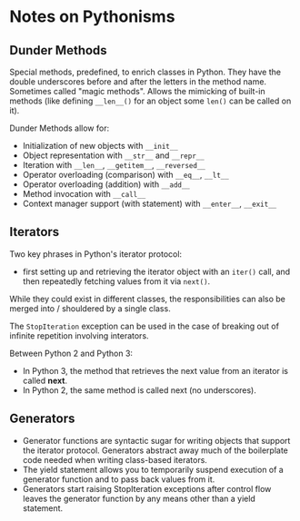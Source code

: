 # Notes on Pythonisms

## Dunder Methods

Special methods, predefined, to enrich classes in Python. They have the double underscores before and after the letters in the method name. Sometimes called "magic methods". Allows the mimicking of built-in methods (like defining `__len__()` for an object some `len()` can be called on it).

Dunder Methods allow for:

- Initialization of new objects with `__init__`
- Object representation with `__str__` and `__repr__`
- Iteration with `__len__`, `__getitem__`, `__reversed__`
- Operator overloading (comparison) with `__eq__`, `__lt__`
- Operator overloading (addition) with `__add__`
- Method invocation with `__call__`
- Context manager support (with statement) with `__enter__`, `__exit__`

## Iterators

Two key phrases in Python's iterator protocol:

- first setting up and retrieving the iterator object with an `iter()` call, and then repeatedly fetching values from it via `next()`.

While they could exist in different classes, the responsibilities can also be merged into / shouldered by a single class.

The `StopIteration` exception can be used in the case of breaking out of infinite repetition involving interators.

Between Python 2 and Python 3:

- In Python 3, the method that retrieves the next value from an iterator is called __next__.
- In Python 2, the same method is called next (no underscores).

## Generators

- Generator functions are syntactic sugar for writing objects that support the iterator protocol. Generators abstract away much of the boilerplate code needed when writing class-based iterators.
- The yield statement allows you to temporarily suspend execution of a generator function and to pass back values from it.
- Generators start raising StopIteration exceptions after control flow leaves the generator function by any means other than a yield statement.
